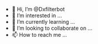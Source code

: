 - 👋 Hi, I’m @Dxfilterbot
- 👀 I’m interested in ...
- 🌱 I’m currently learning ...
- 💞️ I’m looking to collaborate on ...
- 📫 How to reach me ...

<!---
Dxfilterbot/Dxfilterbot is a ✨ special ✨ repository because its `README.md` (this file) appears on your GitHub profile.
You can click the Preview link to take a look at your changes.
--->
